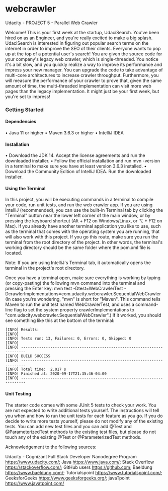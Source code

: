 # webcrawler
Udacity - PROJECT 5 - Parallel Web Crawler

Welcome! This is your first week at the startup, UdaciSearch. You've been hired on as an Engineer, and you're really excited to make a big splash. UdaciSearch is interested in figuring out popular search terms on the internet in order to improve the SEO of their clients. Everyone wants to pop up at the top of a potential user's search!
You are given the source code for your company's legacy web crawler, which is single-threaded. You notice it's a bit slow, and you quickly realize a way to improve its performance and impress your new manager. You can upgrade the code to take advantage of multi-core architectures to increase crawler throughput. Furthermore, you will measure the performance of your crawler to prove that, given the same amount of time, the multi-threaded implementation can visit more web pages than the legacy implementation. It might just be your first week, but you're set to impress!

### Getting Started
#### Dependencies
•	Java 11 or higher
•	Maven 3.6.3 or higher
•	IntelliJ IDEA

#### Installation
•	Download the JDK 14. Accept the license agreements and run the downloaded installer.
•	Follow the official installation and run mvn -version in a terminal to make sure you have at least version 3.6.3 installed.
•	Download the Community Edition of IntelliJ IDEA. Run the downloaded installer.

#### Using the Terminal
In this project, you will be executing commands in a terminal to compile your code, run unit tests, and run the web crawler app. If you are using IntelliJ (recommended), you can use the built-in Terminal tab by clicking the "Terminal" button near the lower left corner of the main window, or by pressing the keyboard shortcut (Alt + F12 on Windows/Linux, or ⌥ + F12 on Mac).
If you already have another terminal application you like to use, such as the terminal that comes with the operating system you are running, that will also work with this project. If you go this route, make sure you run the terminal from the root directory of the project. In other words, the terminal's working directory should be the same folder where the pom.xml file is located.

Note: If you are using IntelliJ's Terminal tab, it automatically opens the terminal in the project's root directory.

Once you have a terminal open, make sure everything is working by typing (or copy-pasting) the following mvn command into the terminal and pressing the Enter key:
mvn test -Dtest=WebCrawlerTest -DcrawlerImplementations=com.udacity.webcrawler.SequentialWebCrawler
(In case you're wondering, "mvn" is short for "Maven". This command tells Maven to run the unit test named WebCrawlerTest, and uses a command-line flag to set the system property crawlerImplementations to "com.udacity.webcrawler.SequentialWebCrawler".)
If it worked, you should see something like this at the bottom of the terminal:

    [INFO] Results:
    [INFO] 
    [INFO] Tests run: 13, Failures: 0, Errors: 0, Skipped: 0
    [INFO] 
    [INFO] ------------------------------------------------------------------------
    [INFO] BUILD SUCCESS
    [INFO] ------------------------------------------------------------------------
    [INFO] Total time:  2.017 s
    [INFO] Finished at: 2020-09-17T21:35:46-04:00
    [INFO] ------------------------------------------------------------------------

#### Unit Testing
The starter code comes with some JUnit 5 tests to check your work. You are not expected to write additional tests yourself. The instructions will tell you when and how to run the unit tests for each feature as you go.
If you do decide to write more tests yourself, please do not modify any of the existing tests. You can add new test files and you can add @Test and @ParameterizedTest methods to the existing test files, but please do not touch any of the existing @Test or @ParameterizedTest methods.



Acknowledgement to the following sources:

Udacity - Cognizant Full Stack Developer Nanodegree Program https://www.udacity.com/; Java https://www.java.com/; Stack Overflow https://stackoverflow.com/; GitHub users https://github.com; Baeldung https://www.baeldung.com/; Tutorialspoint https://www.tutorialspoint.com/; GeeksforGeeks https://www.geeksforgeeks.org/; javaTpoint https://www.javatpoint.com/
